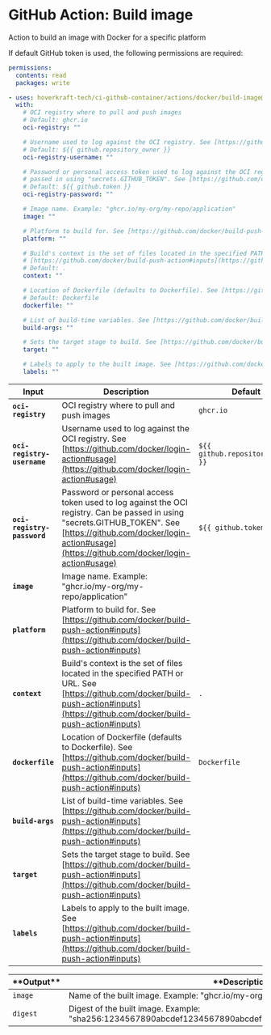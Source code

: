 <!-- start title -->

# GitHub Action: Build image

<!-- end title -->
<!-- start description -->

Action to build an image with Docker for a specific platform

<!-- end description -->
<!-- start contents -->
<!-- end contents -->

If default GitHub token is used, the following permissions are required:

```yml
permissions:
  contents: read
  packages: write
```

<!-- start usage -->

```yaml
- uses: hoverkraft-tech/ci-github-container/actions/docker/build-image@v0.11.0
  with:
    # OCI registry where to pull and push images
    # Default: ghcr.io
    oci-registry: ""

    # Username used to log against the OCI registry. See [https://github.com/docker/login-action#usage](https://github.com/docker/login-action#usage)
    # Default: ${{ github.repository_owner }}
    oci-registry-username: ""

    # Password or personal access token used to log against the OCI registry. Can be
    # passed in using "secrets.GITHUB_TOKEN". See [https://github.com/docker/login-action#usage](https://github.com/docker/login-action#usage)
    # Default: ${{ github.token }}
    oci-registry-password: ""

    # Image name. Example: "ghcr.io/my-org/my-repo/application"
    image: ""

    # Platform to build for. See [https://github.com/docker/build-push-action#inputs](https://github.com/docker/build-push-action#inputs)
    platform: ""

    # Build's context is the set of files located in the specified PATH or URL. See
    # [https://github.com/docker/build-push-action#inputs](https://github.com/docker/build-push-action#inputs)
    # Default: .
    context: ""

    # Location of Dockerfile (defaults to Dockerfile). See [https://github.com/docker/build-push-action#inputs](https://github.com/docker/build-push-action#inputs)
    # Default: Dockerfile
    dockerfile: ""

    # List of build-time variables. See [https://github.com/docker/build-push-action#inputs](https://github.com/docker/build-push-action#inputs)
    build-args: ""

    # Sets the target stage to build. See [https://github.com/docker/build-push-action#inputs](https://github.com/docker/build-push-action#inputs)
    target: ""

    # Labels to apply to the built image. See [https://github.com/docker/build-push-action#inputs](https://github.com/docker/build-push-action#inputs)
    labels: ""
```

<!-- end usage -->
<!-- start inputs -->

| **Input**                              | **Description**                                                                                                                                                                                                         | **Default**                                 | **Required** |
| -------------------------------------- | ----------------------------------------------------------------------------------------------------------------------------------------------------------------------------------------------------------------------- | ------------------------------------------- | ------------ |
| **<code>oci-registry</code>**          | OCI registry where to pull and push images                                                                                                                                                                              | <code>ghcr.io</code>                        | **true**     |
| **<code>oci-registry-username</code>** | Username used to log against the OCI registry. See [https://github.com/docker/login-action#usage](https://github.com/docker/login-action#usage)                                                                         | <code>${{ github.repository_owner }}</code> | **true**     |
| **<code>oci-registry-password</code>** | Password or personal access token used to log against the OCI registry. Can be passed in using "secrets.GITHUB_TOKEN". See [https://github.com/docker/login-action#usage](https://github.com/docker/login-action#usage) | <code>${{ github.token }}</code>            | **true**     |
| **<code>image</code>**                 | Image name. Example: "ghcr.io/my-org/my-repo/application"                                                                                                                                                               |                                             | **true**     |
| **<code>platform</code>**              | Platform to build for. See [https://github.com/docker/build-push-action#inputs](https://github.com/docker/build-push-action#inputs)                                                                                     |                                             | **true**     |
| **<code>context</code>**               | Build's context is the set of files located in the specified PATH or URL. See [https://github.com/docker/build-push-action#inputs](https://github.com/docker/build-push-action#inputs)                                  | <code>.</code>                              | **false**    |
| **<code>dockerfile</code>**            | Location of Dockerfile (defaults to Dockerfile). See [https://github.com/docker/build-push-action#inputs](https://github.com/docker/build-push-action#inputs)                                                           | <code>Dockerfile</code>                     | **false**    |
| **<code>build-args</code>**            | List of build-time variables. See [https://github.com/docker/build-push-action#inputs](https://github.com/docker/build-push-action#inputs)                                                                              |                                             | **false**    |
| **<code>target</code>**                | Sets the target stage to build. See [https://github.com/docker/build-push-action#inputs](https://github.com/docker/build-push-action#inputs)                                                                            |                                             | **false**    |
| **<code>labels</code>**                | Labels to apply to the built image. See [https://github.com/docker/build-push-action#inputs](https://github.com/docker/build-push-action#inputs)                                                                        |                                             | **false**    |

<!-- end inputs -->
<!-- start outputs -->

| \***\*Output\*\***  | \***\*Description\*\***                                                                                       | \***\*Default\*\*** | \***\*Required\*\*** |
| ------------------- | ------------------------------------------------------------------------------------------------------------- | ------------------- | -------------------- |
| <code>image</code>  | Name of the built image. Example: "ghcr.io/my-org/my-repo/application"                                        | undefined           | undefined            |
| <code>digest</code> | Digest of the built image. Example: "sha256:1234567890abcdef1234567890abcdef1234567890abcdef1234567890abcdef" | undefined           | undefined            |

<!-- end outputs -->
<!-- start [.github/ghadocs/examples/] -->
<!-- end [.github/ghadocs/examples/] -->
